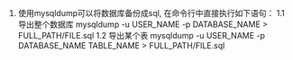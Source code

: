1. 使用mysqldump可以将数据库备份成sql, 在命令行中直接执行如下语句：
  1.1 导出整个数据库
    mysqldump -u USER_NAME -p DATABASE_NAME > FULL_PATH/FILE.sql
  1.2 导出某个表 
    mysqldump -u USER_NAME -p DATABASE_NAME TABLE_NAME > FULL_PATH/FILE.sql
    
